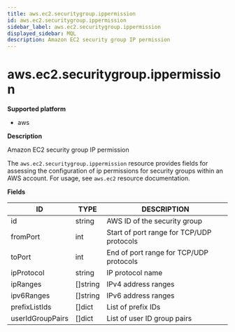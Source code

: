 ```yaml
---
title: aws.ec2.securitygroup.ippermission
id: aws.ec2.securitygroup.ippermission
sidebar_label: aws.ec2.securitygroup.ippermission
displayed_sidebar: MQL
description: Amazon EC2 security group IP permission
---
```


# aws.ec2.securitygroup.ippermission

**Supported platform**

- aws

**Description**

Amazon EC2 security group IP permission

The `aws.ec2.securitygroup.ippermission` resource provides fields for assessing the configuration of ip permissions for security groups within an AWS account. For usage, see `aws.ec2` resource documentation.

**Fields**

| ID               | TYPE             | DESCRIPTION                               |
| ---------------- | ---------------- | ----------------------------------------- |
| id               | string           | AWS ID of the security group              |
| fromPort         | int              | Start of port range for TCP/UDP protocols |
| toPort           | int              | End of port range for TCP/UDP protocols   |
| ipProtocol       | string           | IP protocol name                          |
| ipRanges         | &#91;&#93;string | IPv4 address ranges                       |
| ipv6Ranges       | &#91;&#93;string | IPv6 address ranges                       |
| prefixListIds    | &#91;&#93;dict   | List of prefix IDs                        |
| userIdGroupPairs | &#91;&#93;dict   | List of user ID group pairs               |
